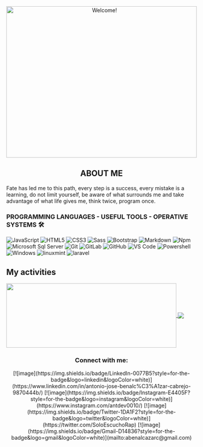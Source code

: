 <div align="center">
<img src="https://s9.gifyu.com/images/6128714e6dd17775040600.gif" alt="Welcome!" width="100%" height="400px"/>
</div>
<div align="center">
<h2>ABOUT ME</h2>
</div>

<div align="left">
<p>Fate has led me to this path, every step is a success, every mistake is a learning, do not limit yourself, be aware of what surrounds me and take advantage of what life gives me, think twice, program once.</p>
</div>

### PROGRAMMING LANGUAGES - USEFUL TOOLS - OPERATIVE SYSTEMS 🛠 
![JavaScript](https://img.shields.io/badge/-JavaScript-%23F7DF1C?style=flat-square&logo=javascript&logoColor=000000&labelColor=%23F7DF1C&color=%23FFCE5A)
![HTML5](https://img.shields.io/badge/-HTML5-%23E44D27?style=flat-square&logo=html5&logoColor=ffffff)
![CSS3](https://img.shields.io/badge/-CSS3-%231572B6?style=flat-square&logo=css3)
![Sass](https://img.shields.io/badge/-Sass-%23CC6699?style=flat-square&logo=sass&logoColor=ffffff)
![Bootstrap](https://img.shields.io/badge/-Bootstrap-563D7C?style=flat-square&logo=Bootstrap)
![Markdown](https://img.shields.io/badge/-Markdown-000000?style=flat-square&logo=markdown)
![Npm](https://img.shields.io/badge/-npm-CB3837?style=flat-square&logo=npm)
![Microsoft Sql Server](https://img.shields.io/badge/-Sql%20Server-CC2927?style=flat-square&logo=microsoft-sql-server&logoColor=ffffff)
![Git](https://img.shields.io/badge/-Git-%23F05032?style=flat-square&logo=git&logoColor=%23ffffff)
![GitLab](https://img.shields.io/badge/-GitLab-FCA121?style=flat-square&logo=gitlab)
![GitHub](https://img.shields.io/badge/-GitHub-181717?style=flat-square&logo=github)
![VS Code](http://img.shields.io/badge/-VS%20Code-007ACC?style=flat-square&logo=visual-studio-code&logoColor=ffffff)
![Powershell](http://img.shields.io/badge/-Powershell-5391FE?style=flat-square&logo=powershell&logoColor=ffffff)
![Windows](http://img.shields.io/badge/-Windows-0078D6?style=flat-square&logo=windows&logoColor=ffffff)
![linuxmint](https://img.shields.io/badge/linux-mint-green?style=flat-square&logo=linux&logoColor=ffffff)
![laravel](https://img.shields.io/badge/laravel-8.0-red?style=flat-square&logo=laravel&logoColor=ffffff)

## My activities

<a href="https://github.com/toninow/github-readme-stats">
  <img width=450 height=170 align="center" src="https://github-readme-stats.vercel.app/api?username=toninow&theme=midnight-purple&show_icons=true&bg_color=0D1117&hide_border=true" />
</a>
<a href="https://github.com/toninow/github-readme-stats">
  <img align="center" src="https://github-readme-stats.vercel.app/api/top-langs/?username=toninow&theme=midnight-purple&layout=compact&bg_color=0D1117&hide_border=true" />
</a>


<h3 align="center">Connect with me:</h3>
<div align="center">
[![image](https://img.shields.io/badge/LinkedIn-0077B5?style=for-the-badge&logo=linkedin&logoColor=white)](https://www.linkedin.com/in/antonio-jose-benalc%C3%A1zar-cabrejo-9870444b/)
[![image](https://img.shields.io/badge/Instagram-E4405F?style=for-the-badge&logo=instagram&logoColor=white)](https://www.instagram.com/antdev0010/)
[![image](https://img.shields.io/badge/Twitter-1DA1F2?style=for-the-badge&logo=twitter&logoColor=white)](https://twitter.com/SoloEscuchoRap)
[![image](https://img.shields.io/badge/Gmail-D14836?style=for-the-badge&logo=gmail&logoColor=white)](mailto:abenalcazarc@gmail.com)
</div>
